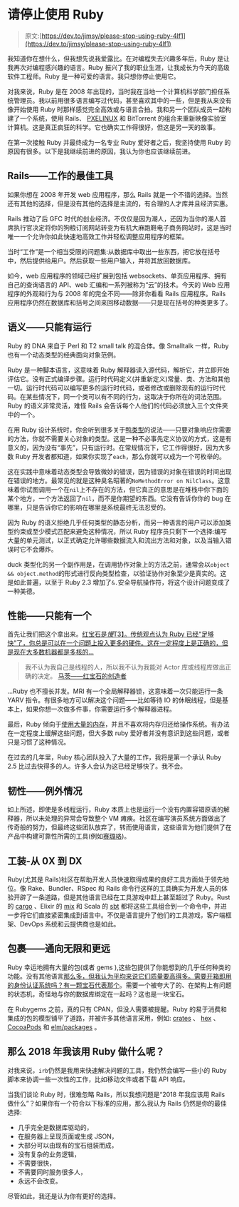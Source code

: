 # 请停止使用 Ruby

> 原文:[https://dev.to/jimsy/please-stop-using-ruby-4lf1](https://dev.to/jimsy/please-stop-using-ruby-4lf1)

我知道你在想什么，但我想先说我爱露比。在对编程失去兴趣多年后，Ruby 是让我再次对编程感兴趣的语言。Ruby 振兴了我的职业生涯，让我成长为今天的高级软件工程师。Ruby 是一种可爱的语言。我只想你停止使用它。

对我来说，Ruby 是在 2008 年出现的，当时我在当地一个计算机科学部门担任系统管理员。我以前用很多语言编写过代码，甚至喜欢其中的一些，但是我从来没有像开始使用 Ruby 时那样感觉完全高效或与语言合拍。我和另一个团队成员一起构建了一个系统，使用 Rails、 [PXELINUX](https://www.syslinux.org/wiki/index.php?title=PXELINUX) 和 BitTorrent 的组合来重新映像实验室计算机。这是真正疯狂的科学。它也确实工作得很好，但这是另一天的故事。

在第一次接触 Ruby 并最终成为一名专业 Ruby 爱好者之后，我坚持使用 Ruby 的原因有很多。以下是我继续前进的原因，我认为你也应该继续前进。

## Rails——工作的最佳工具

如果你想在 2008 年开发 web 应用程序，那么 Rails 就是一个不错的选择。当然还有其他的选择，但是没有其他的选择是主流的，有合理的人才库并且经济实惠。

Rails 推动了后 GFC 时代的创业经济。不仅仅是因为潮人，还因为当你的潮人首席执行官决定将你的狗粮订阅网站转变为有机大麻跑鞋电子商务网站时，这是当时唯一一个允许你如此快速地高效工作并轻松调整应用程序的框架。

当时“工作”是一个相当受限的问题集:从数据库中取出一些东西，把它放在括号中，然后提供给用户。然后获取一些用户输入，并将其放回数据库。

如今，web 应用程序的领域已经扩展到包括 websockets、单页应用程序、拥有自己的查询语言的 API、web 汇编和一系列被称为“云”的技术。今天的 Web 应用程序的外观和行为与 2008 年的完全不同——除非你看看 Rails 应用程序。Rails 应用程序仍然在数据库和括号之间来回移动数据——只是现在括号的种类更多了。

## [](#semantics-there-can-be-only-run)语义——只能有运行

Ruby 的 DNA 来自于 Perl 和 T2 small talk 的混合体。像 Smalltalk 一样，Ruby 也有一个动态类型的经典面向对象范例。

Ruby 是一种脚本语言，这意味着 Ruby 解释器读入源代码，解析它，并立即开始评估它。没有正式编译步骤。运行时代码定义(并重新定义)常量、类、方法和其他一切。运行时代码可以编写更多的运行时代码，或者修改或删除现有的运行时代码。在某些情况下，同一个类可以有不同的行为，这取决于你所在的词法范围。Ruby 的语义非常灵活，难怪 Rails 会告诉每个人他们的代码必须放入三个文件夹中的一个。

在用 Ruby 设计系统时，你会听到很多关于[鸭类型](https://en.wikipedia.org/wiki/Duck_typing)的说法——只要对象响应你需要的方法，你就不需要关心对象的类型。这是一种不必事先定义协议的方式，这是有意义的，因为没有“事先”，只有运行时。在常规情况下，它工作得很好，因为大多数 Ruby 开发者都知道，如果你实现了`each`，那么你就可以成为一个可枚举的。

这在实践中意味着动态类型会导致微妙的错误，因为错误的对象在错误的时间出现在错误的地方。最常见的就是这种臭名昭著的`NoMethodError on NilClass`。这意味着你试图调用一个在`nil`上不存在的方法，但它真正的意思是在堆栈中你下面的某个地方，一个方法返回了`nil`，而不是你期望的东西。它没有告诉你你的 bug 在哪里，只是告诉你它的影响在哪里是系统最终无法忍受的。

因为 Ruby 的语义拒绝几乎任何类型的静态分析，而另一种语言的用户可以添加类型约束或至少模式匹配来避免这种情况，所以 Ruby 程序员只剩下一个选择:编写大量的单元测试，以正式确定允许哪些数据流入和流出方法和对象，以及当输入错误时它不会爆炸。

duck 类型化的另一个副作用是，在调用协作对象上的方法之前，通常会以`object && object.method`的形式进行反向类型检查，以验证协作对象至少是真实的。这是如此普遍，以至于 Ruby 2.3 增加了`&.`安全导航操作符，将这个设计问题变成了一种美德。

## [](#performance-there-can-be-only-one)性能——只能有一个

首先让我们把这个拿出来。[红宝石是*慢*T3】。传统观点认为 Ruby 已经“足够快”了，你总是可以在一个问题上投入更多的硬件。这在一定程度上是正确的，但是现在大多数机器都是多核的...](https://github.com/kostya/benchmarks)

> 我不认为我自己是线程的人，所以我不认为我能对 Actor 库或线程库做出正确的决定。
> [马茨——红宝石的创造者](https://www.jstorimer.com/blogs/workingwithcode/7766069-matz-is-not-a-threading-guy)

...Ruby 也不擅长并发。MRI 有一个全局解释器锁，这意味着一次只能运行一条 YARV 指令。有很多地方可以解决这个问题——比如等待 IO 的休眠线程，但是基本上，如果你想一次做多件事，你需要运行多个解释器进程。

最后，Ruby 倾向于[使用大量的内存](https://www.sitepoint.com/ruby-uses-memory/)，并且不喜欢将内存归还给操作系统。有办法在一定程度上缓解这些问题，但大多数 ruby 爱好者并没有意识到这些问题，或者只是习惯了这种情况。

在过去的几年里，Ruby 核心团队投入了大量的工作，我将是第一个承认 Ruby 2.5 比过去快得多的人。许多人会认为这已经足够快了。我不会。

## [](#resilience-exceptional-situations)韧性——例外情况

如上所述，即使是多线程运行，Ruby 本质上也是运行一个没有内置容错原语的解释器，所以未处理的异常会导致整个 VM 瘫痪。社区在编写演员系统方面做出了传奇般的努力，但最终这些团队放弃了，转而使用语言，这些语言为他们提供了在产品中构建可靠性所需的工具(例如[赛璐珞](https://github.com/celluloid/celluloid/issues/779))。

## [](#tooling-from-0x-to-dx)工装-从 0X 到 DX

Ruby(尤其是 Rails)社区在帮助开发人员快速取得成果的良好工具方面处于领先地位。像 Rake、Bundler、RSpec 和 Rails 命令行这样的工具确实为开发人员的体验开辟了一条道路，但是其他语言已经在工具游戏中赶上甚至超过了 Ruby。Rust 的 [cargo](https://github.com/rust-lang/cargo) 、Elixir 的 [mix](https://elixir-lang.org/getting-started/mix-otp/introduction-to-mix.html) 和 Scala 的 [sbt](https://www.scala-sbt.org/) 都将这些工具组合到一个命令中，并进一步将它们直接紧密集成到语言中。不仅是语言提升了他们的工具游戏，客户端框架、DevOps 系统和云提供商也是如此。

## [](#packages-to-infinity-and-beyond)包裹——通向无限和更远

Ruby 幸运地拥有大量的包(或者 gems ),这些包提供了你能想到的几乎任何种类的功能。没有其他语言[那么多，但我认为平均来说它们质量要高得多。需要开箱即用的身份认证系统吗？](https://www.npmjs.com/)[有一颗宝石代表那个](https://rubygems.org/gems/devise)。需要一个被夸大了的、在架构上有问题的状态机，奇怪地与你的数据库绑定在一起吗？这也是一块宝石。

在 Rubygems 之前，真的只有 CPAN，但没人需要被提醒。Ruby 的易于消费和集成的包的模型铺平了道路，并被许多其他语言采用，例如: [crates](https://crates.io/) 、 [hex](https://hex.pm/) 、 [CocoaPods](https://cocoapods.org/) 和 [elm/packages](https://package.elm-lang.org/) 。

## [](#so-what-should-i-use-ruby-for-in-2018)那么 2018 年我该用 Ruby 做什么呢？

对我来说，`irb`仍然是我用来快速解决问题的工具，我仍然会编写一些小的 Ruby 脚本来协调一些一次性的工作，比如移动文件或者下载 API 响应。

当我们谈论 Ruby 时，很难忽略 Rails，所以我想问题是“2018 年我应该用 Rails 做什么”？如果你有一个符合以下标准的应用，那么我认为 Rails 仍然是你的最佳选择:

*   几乎完全是数据库驱动的，
*   在服务器上呈现页面或生成 JSON，
*   大部分可以由现有的宝石组装而成，
*   没有复杂的业务逻辑，
*   不需要很快，
*   不需要同时服务很多人，
*   永远不会改变。

尽管如此，我还是认为你有更好的选择。